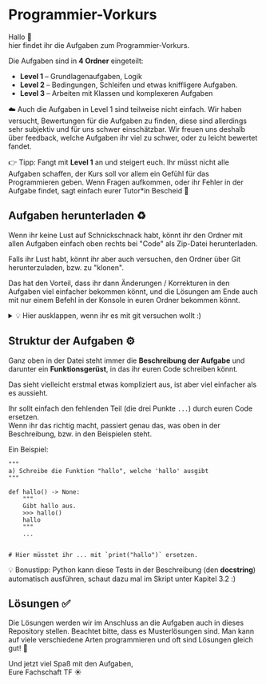 # Programmier-Vorkurs

Hallo 👋  
hier findet ihr die Aufgaben zum Programmier-Vorkurs.

Die Aufgaben sind in **4 Ordner** eingeteilt:  

- **Level 1** – Grundlagenaufgaben, Logik  
- **Level 2** – Bedingungen, Schleifen und etwas kniffligere Aufgaben.  
- **Level 3** – Arbeiten mit Klassen und komplexeren Aufgaben

☁️ Auch die Aufgaben in Level 1 sind teilweise nicht einfach. Wir haben versucht, Bewertungen für die Aufgaben zu finden, diese sind allerdings sehr subjektiv und für uns schwer einschätzbar. Wir freuen uns deshalb über feedback, welche Aufgaben ihr viel zu schwer, oder zu leicht bewertet fandet. 

👉 Tipp: Fangt mit **Level 1** an und steigert euch. Ihr müsst nicht alle Aufgaben schaffen, der Kurs soll vor allem ein Gefühl für das Programmieren geben. Wenn Fragen aufkommen, oder ihr Fehler in der Aufgabe findet, sagt einfach eurer Tutor*in Bescheid 🫶

## Aufgaben herunterladen ♻️

Wenn ihr keine Lust auf Schnickschnack habt, könnt ihr den Ordner mit allen Aufgaben einfach oben rechts bei "Code" als Zip-Datei herunterladen.

Falls ihr Lust habt, könnt ihr aber auch versuchen, den Ordner über Git herunterzuladen, bzw. zu "klonen".

Das hat den Vorteil, dass ihr dann Änderungen / Korrekturen in den Aufgaben viel einfacher bekommen könnt, und die Lösungen am Ende auch mit nur einem Befehl in der Konsole in euren Ordner bekommen könnt.
<details>
<summary>
💡 Hier ausklappen, wenn ihr es mit git versuchen wollt :)
</summary>
<h3> 📥 Anleitung: den Ordner (<strong>das Git-Repository</strong>) klonen: </h3>
Damit ihr die Aufgaben bearbeiten könnt, müsst ihr das Repository auf euren eigenen Rechner holen.
Das nennt man klonen.

#### 1. Git installieren 👩‍🔧

- Windows: Git herunterladen und installieren (bei allen Fragen einfach „weiter“ klicken).

- macOS: Meist ist Git schon installiert.
Sonst:``brew install git` im Terminal.


- Linux (Ubuntu/Debian):
  ```
  sudo apt update
  sudo apt install git
  ```
#### 2. Ordner wählen  🗂 ️
Überlegt euch, in welchem Ordner ihr die Dateien speichern wollt. Zum Beispiel Dokumente.
Öffnet dort ein Terminal (oder Git Bash auf Windows).
#### 3. Repo klonen ♻
Gebe folgenden Befehl ein:
```
git clone https://github.com/lillyayu/Program-Vorkurs.git
```
Das lädt das komplette Repo herunter.
Es entsteht ein neuer Ordner Program-Vorkurs.
#### 4. In den Ordner wechseln ➡️
```
cd Program-Vorkurs
```
Jetzt seid ihr im Ordner mit den Aufgaben und könnt die Dateien sehen.

Wenn Änderungen kommen, oder um am Ende die Lösungen direkt in den Ordner zu bekommen, könnt ihr im Ordner "Program-Vorkurs" `git pull`
machen.

Um eine Datei direkt mit VSCode zu öffnen, könnt ihr im Terminal übrigens `code <datei.py>` schreiben :)

Bei Fragen hierzu kann oft ChatGPT weiterhelfen, ansonsten ist es nicht wichtig, dass ihr das über git macht, aber ein nice-to-have. ☀️
</details>

## Struktur der Aufgaben ⚙️

Ganz oben in der Datei steht immer die **Beschreibung der Aufgabe** und darunter ein **Funktionsgerüst**, in das ihr euren Code schreiben könnt. 

Das sieht vielleicht erstmal etwas kompliziert aus, ist aber viel einfacher als es aussieht.

Ihr sollt einfach den fehlenden Teil (die drei Punkte `...`) durch euren Code ersetzen.  
Wenn ihr das richtig macht, passiert genau das, was oben in der Beschreibung, bzw. in den Beispielen steht.

Ein Beispiel:

```py3
"""
a) Schreibe die Funktion "hallo", welche 'hallo' ausgibt
"""

def hallo() -> None:
    """
    Gibt hallo aus.
    >>> hallo()
    hallo
    """
    ...


# Hier müsstet ihr ... mit `print("hallo")` ersetzen.
```


💡 Bonustipp: Python kann diese Tests in der Beschreibung (den **docstring**) automatisch ausführen, schaut dazu mal im Skript unter Kapitel 3.2 :)

## Lösungen ✅

Die Lösungen werden wir im Anschluss an die Aufgaben auch in dieses Repository stellen. Beachtet bitte, dass es Musterlösungen sind. Man kann auf viele verschiedene Arten programmieren und oft sind Lösungen gleich gut! 🌱

Und jetzt viel Spaß mit den Aufgaben, \
Eure Fachschaft TF ☀️